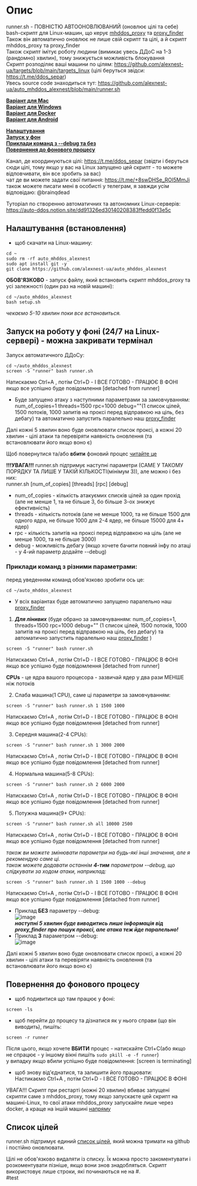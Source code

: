 # Опис
 
runner.sh - ПОВНІСТЮ АВТООНОВЛЮВАНИЙ (оновлює цілі та себе) bash-скрипт для Linux-машин, що керує [mhddos_proxy](https://github.com/porthole-ascend-cinnamon/mhddos_proxy) та [proxy_finder](https://github.com/porthole-ascend-cinnamon/proxy_finder)    
Також він автоматично оновлює не лише свій скрипт та цілі, а й скрипт mhddos_proxy та proxy_finder  
Також скрипт імітує роботу людини (вимикає увесь ДДоС на 1-3 (рандомно) хвилин), тому знижується можливість блокування  
Скрипт розподіляє ваші машини по цілям: https://github.com/alexnest-ua/targets/blob/main/targets_linux (цілі беруться звідси: https://t.me/ddos_separ)  
Увесь source code знаходиться тут: https://github.com/alexnest-ua/auto_mhddos_alexnest/blob/main/runner.sh  

[**Варіант для Mac**](https://github.com/alexnest-ua/auto_mhddos_mac)  
[**Варіант для Windows**](https://github.com/alexnest-ua/runner_for_windows)  
[**Варіант для Docker**](https://github.com/alexnest-ua/auto_mhddos_alexnest/tree/docker)   
[**Варіант для Android**](https://telegra.ph/mhddos-proxy-for-Android-with-Termux-03-31)   
  
[**Налаштування**](#%D0%BD%D0%B0%D0%BB%D0%B0%D1%88%D1%82%D1%83%D0%B2%D0%B0%D0%BD%D0%BD%D1%8F-%D0%B2%D1%81%D1%82%D0%B0%D0%BD%D0%BE%D0%B2%D0%BB%D0%B5%D0%BD%D0%BD%D1%8F)  
[**Запуск у фон**](#%D0%B7%D0%B0%D0%BF%D1%83%D1%81%D0%BA-%D0%BD%D0%B0-%D1%80%D0%BE%D0%B1%D0%BE%D1%82%D1%83-%D1%83-%D1%84%D0%BE%D0%BD%D1%96-247-%D0%BD%D0%B0-linux-%D1%81%D0%B5%D1%80%D0%B2%D0%B5%D1%80%D1%96---%D0%BC%D0%BE%D0%B6%D0%BD%D0%B0-%D0%B7%D0%B0%D0%BA%D1%80%D0%B8%D0%B2%D0%B0%D1%82%D0%B8-%D1%82%D0%B5%D1%80%D0%BC%D1%96%D0%BD%D0%B0%D0%BB)  
[**Приклади команд з --debug та без**](#%D0%BF%D1%80%D0%B8%D0%BA%D0%BB%D0%B0%D0%B4%D0%B8-%D0%BA%D0%BE%D0%BC%D0%B0%D0%BD%D0%B4-%D0%B7-%D1%80%D1%96%D0%B7%D0%BD%D0%B8%D0%BC%D0%B8-%D0%BF%D0%B0%D1%80%D0%B0%D0%BC%D0%B5%D1%82%D1%80%D0%B0%D0%BC%D0%B8)  
[**Повернення до фонового процесу**](#%D0%BF%D0%BE%D0%B2%D0%B5%D1%80%D0%BD%D0%B5%D0%BD%D0%BD%D1%8F-%D0%B4%D0%BE-%D1%84%D0%BE%D0%BD%D0%BE%D0%B2%D0%BE%D0%B3%D0%BE-%D0%BF%D1%80%D0%BE%D1%86%D0%B5%D1%81%D1%83)


  
Канал, де координуються цілі: https://t.me/ddos_separ (звідти і беруться сюди цілі, тому якщо у вас на Linux запущено цей скрипт - то можете відповчивати, він все зробить за вас)  
чат де ви можете задати свої питання: https://t.me/+8swDHSe_ROI5MmJi  
також можете писати мені в особисті у телеграм, я завжди усім відповідаю: @brainqdead
  
Туторіал по створенню автоматичних та автономних Linux-серверів: https://auto-ddos.notion.site/dd91326ed30140208383ffedd0f13e5c  

## Налаштування (встановлення)
  
* щоб скачати на Linux-машину:  
```shell
cd ~  
sudo rm -rf auto_mhddos_alexnest
sudo apt install git -y  
git clone https://github.com/alexnest-ua/auto_mhddos_alexnest
```
  
**ОБОВ'ЯЗКОВО** - запуск файлу, який встановить скрипт mhddos_proxy та усі залежності (один раз на новій машині):
```shell
cd ~/auto_mhddos_alexnest
bash setup.sh
```
*чекаємо 5-10 хвилин поки все встановиться.*  

## Запуск на роботу у фоні (24/7 на Linux-сервері) - можна закривати термінал
Запуск автоматичного ДДоСу:  
```shell 
cd ~/auto_mhddos_alexnest
screen -S "runner" bash runner.sh  
```  
  
Натискаємо Ctrl+A , потім Ctrl+D - І ВСЕ ГОТОВО - ПРАЦЮЄ В ФОНІ  
якщо все успішно буде повідомлення [detached from runner]  

* Буде запущено атаку з наступними параметрами за замовчуванням: num_of_copies=1 threads=1500 rpc=1000 debug=""(1 список цілей, 1500 потоків, 1000 запитів на проксі перед відправкою на ціль, без дебагу) та автоматично запустить паралельно наш [proxy_finder](https://github.com/porthole-ascend-cinnamon/proxy_finder)  
  
Далі кожні 5 хвилин воно буде оновлювати список проксі, а кожні 20 хвилин - цілі атаки та перевіряти наявність оновлення (та встановлювати його якщо воно є)  
  

  
Щоб повернутися та/або **вбити** фоновий процес [читайте це](#%D0%BF%D0%BE%D0%B2%D0%B5%D1%80%D0%BD%D0%B5%D0%BD%D0%BD%D1%8F-%D0%B4%D0%BE-%D1%84%D0%BE%D0%BD%D0%BE%D0%B2%D0%BE%D0%B3%D0%BE-%D0%BF%D1%80%D0%BE%D1%86%D0%B5%D1%81%D1%83)

**!!!УВАГА!!!** runner.sh підтримує наступні параметри (САМЕ У ТАКОМУ ПОРЯДКУ ТА ЛИШЕ У ТАКІЙ КІЛЬКОСТІ(мінімум 3)), але можно і без них:  
runner.sh [num_of_copies] [threads] [rpc] [debug]  
- num_of_copies - кількість атакуємих списків цілей за один прохід (але не менше 1, та не більше 3, бо більше 3-ох знижує ефективність)
- threads - кількість потоків (але не менше 1000, та не більше 1500 для одного ядра, не більше 1000 для 2-4 ядер, не більше 15000 для 4+ ядер)
- rpc - кількість запитів на проксі перед відправкою на ціль (але не менше 1000, та не більше 3000)
- debug - можливість дебагу (якщо хочете бачити повний інфу по атаці - у 4-ий параметр додайте --debug)
  
### Приклади команд з різними параметрами:
перед уведенням команд обов'язково зробити ось це:
```shell
cd ~/auto_mhddos_alexnest
```  
  
* У всіх варіантах буде автоматично запущено паралельно наш [proxy_finder](https://github.com/porthole-ascend-cinnamon/proxy_finder)  
  
1. ***Для лінивих*** (буде обрано за замовчуванням: num_of_copies=1, threads=1500 rpc=1000 debug="" (1 список цілей, 1500 потоків, 1000 запитів на проксі перед відправкою на ціль, без дебагу) та автоматично запустить паралельно наш [proxy_finder](https://github.com/porthole-ascend-cinnamon/proxy_finder) )
```shell
screen -S "runner" bash runner.sh 
```
Натискаємо Ctrl+A , потім Ctrl+D - І ВСЕ ГОТОВО - ПРАЦЮЄ В ФОНІ  
якщо все успішно буде повідомлення [detached from runner]  

**CPUs** - це ядра вашого процесора - зазвичай ядер у два рази МЕНШЕ ніж потоків   


2. Слаба машина(1 CPU), саме ці параметри за замовчуванням:
```shell
screen -S "runner" bash runner.sh 1 1500 1000
```
Натискаємо Ctrl+A , потім Ctrl+D - І ВСЕ ГОТОВО - ПРАЦЮЄ В ФОНІ  
якщо все успішно буде повідомлення [detached from runner]  

3. Середня машина(2-4 CPUs):
```shell
screen -S "runner" bash runner.sh 1 3000 2000
```
Натискаємо Ctrl+A , потім Ctrl+D - І ВСЕ ГОТОВО - ПРАЦЮЄ В ФОНІ  
якщо все успішно буде повідомлення [detached from runner]  

4. Нормальна машина(5-8 CPUs):
```shell
screen -S "runner" bash runner.sh 2 6000 2000
```
Натискаємо Ctrl+A , потім Ctrl+D - І ВСЕ ГОТОВО - ПРАЦЮЄ В ФОНІ  
якщо все успішно буде повідомлення [detached from runner]  

5. Потужна машина(9+ CPUs):
```shell
screen -S "runner" bash runner.sh all 10000 2500
```
Натискаємо Ctrl+A , потім Ctrl+D - І ВСЕ ГОТОВО - ПРАЦЮЄ В ФОНІ  
якщо все успішно буде повідомлення [detached from runner]  

  
*також ви можете змінювати параметри на будь-які інші значення, але я рекомендую саме ці.*  
*також можете додавати останнім **4-тим** параметром --debug, що слідкувати за ходом атаки, наприклад:*  
```shell
screen -S "runner" bash runner.sh 1 1500 1000 --debug
```
Натискаємо Ctrl+A , потім Ctrl+D - І ВСЕ ГОТОВО - ПРАЦЮЄ В ФОНІ   
якщо все успішно буде повідомлення [detached from runner]  


* Приклад **БЕЗ** параметру --debug:  
![image](https://user-images.githubusercontent.com/74729549/168069087-1d1d641e-4ded-43b8-99e4-1d0688e3d2f0.png)  
***наступні 5 хвилин буде виводитись лише інформація від proxy_finder про пошук проксі, але атака теж йде паралельно!***  
* Приклад **З** параметром --debug:  
![image](https://user-images.githubusercontent.com/74729549/168068441-0be60ba6-49c7-41de-a89c-c50410a50fef.png)  
  
Далі кожні 5 хвилин воно буде оновлювати список проксі, а кожні 20 хвилин - цілі атаки та перевіряти наявність оновлення (та встановлювати його якщо воно є)  

## Повернення до фонового процесу
* щоб подивитися що там працює у фоні:  
```shell 
screen -ls  
```
* щоб перейти до процесу та дізнатися як у нього справи (що він виводить), пишіть:  
```shell 
screen -r runner  
```
Після цього, якщо хочете **ВБИТИ** процес - натискайте Ctrl+C(або якщо не спрацює - у іншому вікні пишіть `sudo pkill -e -f runner`)  
у випадку якщо вбили успішно буде повідомлення: [screen is terminating]  

* щоб знову від'єднатися, та залишити його працювати:  
Настикаємо Ctrl+A , потім Ctrl+D - І ВСЕ ГОТОВО - ПРАЦЮЄ В ФОНІ  
  

УВАГА!!! Скрипт при рестарті (кожні 20 хвилин) вбиває запущені скрипти саме з mhddos_proxy, тому якщо запускаєте цей скрипт на машині-Linux, то свої атаки mhddos_proxy запускайте лише через docker, а краще на іншій машині [напряму](https://t.me/ddos_separ/990)  
  
## Список цілей  

  
runner.sh підтримує единий [список цілей](https://raw.githubusercontent.com/alexnest-ua/targets/main/targets_linux), який можна тримати на github і постійно оновлювати.  
  
  
  
Цілі не обов'язково видаляти із списку. Їх можна просто закоментувати і розкоментувати пізніше, якщо вони знов знадобляться. Скрипт використовує лише строки, які починаються не на #.  
#test
